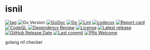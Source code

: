 # isnil

[![tag](https://img.shields.io/github/tag/peczenyj/isnil.svg)](https://github.com/peczenyj/isnil/releases)
![Go Version](https://img.shields.io/badge/Go-%3E%3D%201.23-%23007d9c)
[![GoDoc](https://pkg.go.dev/badge/github.com/peczenyj/isnil)](http://pkg.go.dev/github.com/peczenyj/isnil)
[![Go](https://github.com/peczenyj/isnil/actions/workflows/go.yml/badge.svg)](https://github.com/peczenyj/isnil/actions/workflows/go.yml)
[![Lint](https://github.com/peczenyj/isnil/actions/workflows/lint.yml/badge.svg)](https://github.com/peczenyj/isnil/actions/workflows/lint.yml)
[![codecov](https://codecov.io/gh/peczenyj/isnil/graph/badge.svg?token=9y6f3vGgpr)](https://codecov.io/gh/peczenyj/isnil)
[![Report card](https://goreportcard.com/badge/github.com/peczenyj/isnil)](https://goreportcard.com/report/github.com/peczenyj/isnil)
[![CodeQL](https://github.com/peczenyj/isnil/actions/workflows/github-code-scanning/codeql/badge.svg)](https://github.com/peczenyj/isnil/actions/workflows/github-code-scanning/codeql)
[![Dependency Review](https://github.com/peczenyj/isnil/actions/workflows/dependency-review.yml/badge.svg)](https://github.com/peczenyj/isnil/actions/workflows/dependency-review.yml)
[![License](https://img.shields.io/github/license/peczenyj/isnil)](./LICENSE)
[![Latest release](https://img.shields.io/github/release/peczenyj/isnil.svg)](https://github.com/peczenyj/isnil/releases/latest)
[![GitHub Release Date](https://img.shields.io/github/release-date/peczenyj/isnil.svg)](https://github.com/peczenyj/isnil/releases/latest)
[![Last commit](https://img.shields.io/github/last-commit/peczenyj/isnil.svg)](https://github.com/peczenyj/isnil/commit/HEAD)
[![PRs Welcome](https://img.shields.io/badge/PRs-welcome-brightgreen.svg)](https://github.com/peczenyj/isnil/blob/main/CONTRIBUTING.md#pull-request-process)

golang nil checker
